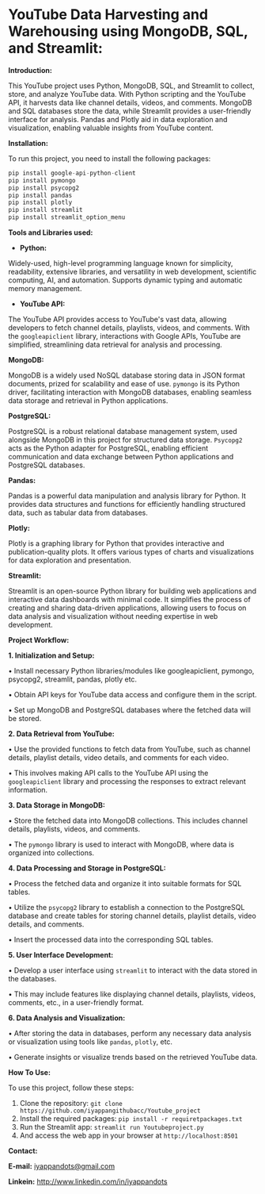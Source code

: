 # YouTube Data Harvesting and Warehousing using MongoDB, SQL, and Streamlit:

**Introduction:**

This YouTube project uses Python, MongoDB, SQL, and Streamlit to collect, store, and analyze YouTube data. With Python scripting and the YouTube API, it harvests data like channel details, videos, and comments. MongoDB and SQL databases store the data, while Streamlit provides a user-friendly interface for analysis. Pandas and Plotly aid in data exploration and visualization, enabling valuable insights from YouTube content.

**Installation:**

To run this project, you need to install the following packages:
```python
pip install google-api-python-client
pip install pymongo
pip install psycopg2
pip install pandas
pip install plotly
pip install streamlit
pip install streamlit_option_menu
```

**Tools and Libraries used:**

- **Python:**

Widely-used, high-level programming language known for simplicity, readability, extensive libraries, and versatility in web development, scientific computing, AI, and automation. Supports dynamic typing and automatic memory management.

- **YouTube API:**

The YouTube API provides access to YouTube's vast data, allowing developers to fetch channel details, playlists, videos, and comments. With the `googleapiclient` library, interactions with Google APIs, YouTube are simplified, streamlining data retrieval for analysis and processing.

**MongoDB:**

MongoDB is a widely used NoSQL database storing data in JSON format documents, prized for scalability and ease of use. `pymongo` is its Python driver, facilitating interaction with MongoDB databases, enabling seamless data storage and retrieval in Python applications.

**PostgreSQL:**

PostgreSQL is a robust relational database management system, used alongside MongoDB in this project for structured data storage. `Psycopg2` acts as the Python adapter for PostgreSQL, enabling efficient communication and data exchange between Python applications and PostgreSQL databases.

**Pandas:**

Pandas is a powerful data manipulation and analysis library for Python. It provides data structures and functions for efficiently handling structured data, such as tabular data from databases.

**Plotly:**

Plotly is a graphing library for Python that provides interactive and publication-quality plots. It offers various types of charts and visualizations for data exploration and presentation.

**Streamlit:**

Streamlit is an open-source Python library for building web applications and interactive data dashboards with minimal code. It simplifies the process of creating and sharing data-driven applications, allowing users to focus on data analysis and visualization without needing expertise in web development.

**Project Workflow:**

**1. Initialization and Setup:**

•	Install necessary Python libraries/modules like googleapiclient, pymongo, psycopg2, streamlit, pandas, plotly etc.

•	Obtain API keys for YouTube data access and configure them in the script.

•	Set up MongoDB and PostgreSQL databases where the fetched data will be stored.

**2. Data Retrieval from YouTube:**

•	Use the provided functions to fetch data from YouTube, such as channel details, playlist details, video details, and comments for each video.

•	This involves making API calls to the YouTube API using the `googleapiclient` library and processing the responses to extract relevant information.

**3. Data Storage in MongoDB:**

•	Store the fetched data into MongoDB collections. This includes channel details, playlists, videos, and comments.

•	The `pymongo` library is used to interact with MongoDB, where data is organized into collections.

**4. Data Processing and Storage in PostgreSQL:**

•	Process the fetched data and organize it into suitable formats for SQL tables.

•	Utilize the `psycopg2` library to establish a connection to the PostgreSQL database and create tables for storing channel details, playlist details, video details, and comments.

•	Insert the processed data into the corresponding SQL tables.

**5. User Interface Development:**

•	Develop a user interface using `streamlit` to interact with the data stored in the databases.

•	This may include features like displaying channel details, playlists, videos, comments, etc., in a user-friendly format.

**6. Data Analysis and Visualization:**

•	After storing the data in databases, perform any necessary data analysis or visualization using tools like `pandas`, `plotly`, etc.

•	Generate insights or visualize trends based on the retrieved YouTube data.

**How To Use:**

To use this project, follow these steps:

1.	Clone the repository: ```git clone https://github.com/iyappangithubacc/Youtube_project```
2.	Install the required packages: ```pip install -r requiretpackages.txt```
3.	Run the Streamlit app: ```streamlit run Youtubeproject.py```
4.	And access the web app in your browser at ```http://localhost:8501```

**Contact:**

**E-mail:** iyappandots@gmail.com

**Linkein:** http://www.linkedin.com/in/iyappandots 





